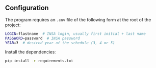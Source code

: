 ## Configuration

The program requires an `.env` file of the following form at the root of the project: 

```bash
LOGIN=flastname  # INSA login, usually first initial + last name
PASSWORD=password  # INSA password
YEAR=3  # desired year of the schedule (3, 4 or 5)
```

Install the dependencies:

```bash
pip install -r requirements.txt
```
